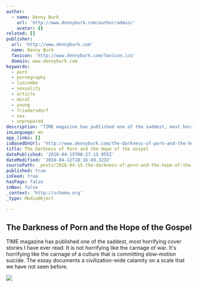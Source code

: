 ```yaml
---
author:
  - name: Denny Burk
    url: 'http://www.dennyburk.com/author/admin/'
    avatar: {}
related: []
publisher:
  url: 'http://www.dennyburk.com'
  name: Denny Burk
  favicon: 'http://www.dennyburk.com/favicon.ico'
  domain: www.dennyburk.com
keywords:
  - porn
  - pornography
  - luscombe
  - sexuality
  - article
  - moral
  - young
  - friedersdorf
  - sex
  - unprepared
description: "TIME magazine has published one of the saddest, most horrifying cover stories I have ever read. It is not horrifying like the carnage of war. It's horrifying like the carnage of a culture that is committing slow-motion suicide. The essay documents a civilization-wide calamity on a scale that we have not seen before."
inLanguage: en
app_links: []
isBasedOnUrl: 'http://www.dennyburk.com/the-darkness-of-porn-and-the-hope-of-the-gospel/'
title: The Darkness of Porn and the Hope of the Gospel
datePublished: '2016-04-15T08:27:15.955Z'
dateModified: '2016-04-12T18:16:49.323Z'
sourcePath: _posts/2016-04-15-the-darkness-of-porn-and-the-hope-of-the-gospel.md
published: true
inFeed: true
hasPage: false
inNav: false
_context: 'http://schema.org'
_type: MediaObject

---
```

<article style=""><h1>The Darkness of Porn and the Hope of the Gospel</h1><p>TIME magazine has published one of the saddest, most horrifying cover stories I have ever read. It is not horrifying like the carnage of war. It's horrifying like the carnage of a culture that is committing slow-motion suicide. The essay documents a civilization-wide calamity on a scale that we have not seen before.</p><img src="http://www.dennyburk.com/wp-content/uploads/2016/04/040516_1324_TheDarkness2.jpg" /></article>